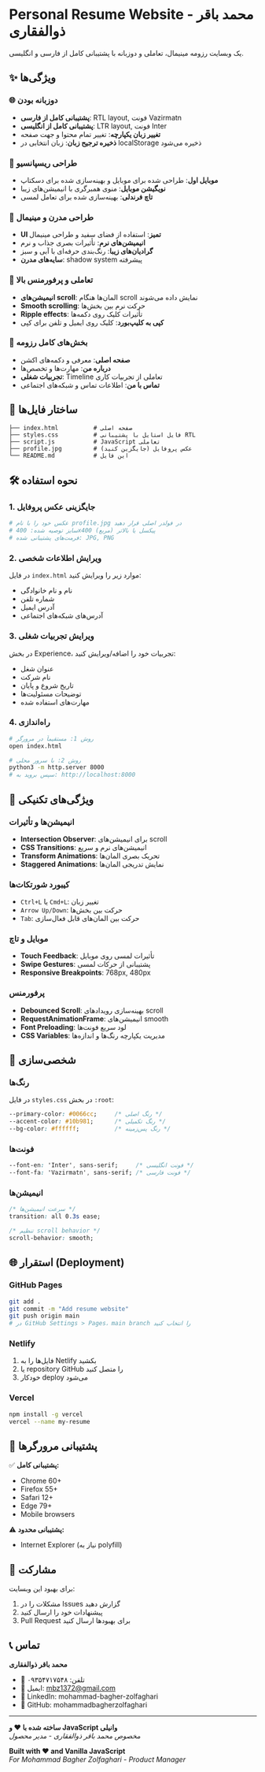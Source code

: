 # Personal Resume Website - محمد باقر ذوالفقاری

یک وبسایت رزومه مینیمال، تعاملی و دوزبانه با پشتیبانی کامل از فارسی و انگلیسی.

## ✨ ویژگی‌ها

### 🌐 **دوزبانه بودن**
- **پشتیبانی کامل از فارسی**: RTL layout, فونت Vazirmatn
- **پشتیبانی کامل از انگلیسی**: LTR layout, فونت Inter
- **تغییر زبان یکپارچه**: تغییر تمام محتوا و جهت صفحه
- **ذخیره ترجیح زبان**: زبان انتخابی در localStorage ذخیره می‌شود

### 📱 **طراحی ریسپانسیو**
- **موبایل اول**: طراحی شده برای موبایل و بهینه‌سازی شده برای دسکتاپ
- **نویگیشن موبایل**: منوی همبرگری با انیمیشن‌های زیبا
- **تاچ فرندلی**: بهینه‌سازی شده برای تعامل لمسی

### 🎨 **طراحی مدرن و مینیمال**
- **UI تمیز**: استفاده از فضای سفید و طراحی مینیمال
- **انیمیشن‌های نرم**: تأثیرات بصری جذاب و نرم
- **گرادیان‌های زیبا**: رنگ‌بندی حرفه‌ای با آبی و سبز
- **سایه‌های مدرن**: shadow system پیشرفته

### 🚀 **تعاملی و پرفورمنس بالا**
- **انیمیشن‌های scroll**: المان‌ها هنگام scroll نمایش داده می‌شوند
- **Smooth scrolling**: حرکت نرم بین بخش‌ها
- **Ripple effects**: تأثیرات کلیک روی دکمه‌ها
- **کپی به کلیپ‌بورد**: کلیک روی ایمیل و تلفن برای کپی

### 🎯 **بخش‌های کامل رزومه**
- **صفحه اصلی**: معرفی و دکمه‌های اکشن
- **درباره من**: مهارت‌ها و تخصص‌ها
- **تجربیات شغلی**: Timeline تعاملی از تجربیات کاری
- **تماس با من**: اطلاعات تماس و شبکه‌های اجتماعی

## 📁 **ساختار فایل‌ها**

```
├── index.html          # صفحه اصلی
├── styles.css          # فایل استایل با پشتیبانی RTL
├── script.js           # JavaScript تعاملی
├── profile.jpg         # عکس پروفایل (جایگزین کنید)
└── README.md           # این فایل
```

## 🛠 **نحوه استفاده**

### 1. **جایگزینی عکس پروفایل**
```bash
# عکس خود را با نام profile.jpg در فولدر اصلی قرار دهید
# سایز توصیه شده: 400x400 پیکسل یا بالاتر (مربع)
# فرمت‌های پشتیبانی شده: JPG, PNG
```

### 2. **ویرایش اطلاعات شخصی**
در فایل `index.html` موارد زیر را ویرایش کنید:
- نام و نام خانوادگی
- شماره تلفن
- آدرس ایمیل
- آدرس‌های شبکه‌های اجتماعی

### 3. **ویرایش تجربیات شغلی**
در بخش Experience، تجربیات خود را اضافه/ویرایش کنید:
- عنوان شغل
- نام شرکت
- تاریخ شروع و پایان
- توضیحات مسئولیت‌ها
- مهارت‌های استفاده شده

### 4. **راه‌اندازی**
```bash
# روش 1: مستقیماً در مرورگر
open index.html

# روش 2: با سرور محلی
python3 -m http.server 8000
# سپس بروید به: http://localhost:8000
```

## 🌟 **ویژگی‌های تکنیکی**

### **انیمیشن‌ها و تأثیرات**
- **Intersection Observer**: برای انیمیشن‌های scroll
- **CSS Transitions**: انیمیشن‌های نرم و سریع
- **Transform Animations**: تحریک بصری المان‌ها
- **Staggered Animations**: نمایش تدریجی المان‌ها

### **کیبورد شورتکات‌ها**
- `Ctrl+L` یا `Cmd+L`: تغییر زبان
- `Arrow Up/Down`: حرکت بین بخش‌ها
- `Tab`: حرکت بین المان‌های قابل فعال‌سازی

### **موبایل و تاچ**
- **Touch Feedback**: تأثیرات لمسی روی موبایل
- **Swipe Gestures**: پشتیبانی از حرکات لمسی
- **Responsive Breakpoints**: 768px, 480px

### **پرفورمنس**
- **Debounced Scroll**: بهینه‌سازی رویدادهای scroll
- **RequestAnimationFrame**: انیمیشن‌های smooth
- **Font Preloading**: لود سریع فونت‌ها
- **CSS Variables**: مدیریت یکپارچه رنگ‌ها و اندازه‌ها

## 🎨 **شخصی‌سازی**

### **رنگ‌ها**
در فایل `styles.css` در بخش `:root`:
```css
--primary-color: #0066cc;     /* رنگ اصلی */
--accent-color: #10b981;      /* رنگ تکمیلی */
--bg-color: #ffffff;          /* رنگ پس‌زمینه */
```

### **فونت‌ها**
```css
--font-en: 'Inter', sans-serif;     /* فونت انگلیسی */
--font-fa: 'Vazirmatn', sans-serif; /* فونت فارسی */
```

### **انیمیشن‌ها**
```css
/* سرعت انیمیشن‌ها */
transition: all 0.3s ease;

/* تنظیم scroll behavior */
scroll-behavior: smooth;
```

## 🌐 **استقرار (Deployment)**

### **GitHub Pages**
```bash
git add .
git commit -m "Add resume website"
git push origin main
# در GitHub Settings > Pages، main branch را انتخاب کنید
```

### **Netlify**
1. فایل‌ها را به Netlify بکشید
2. یا repository GitHub را متصل کنید
3. خودکار deploy می‌شود

### **Vercel**
```bash
npm install -g vercel
vercel --name my-resume
```

## 📱 **پشتیبانی مرورگرها**

✅ **پشتیبانی کامل:**
- Chrome 60+
- Firefox 55+
- Safari 12+
- Edge 79+
- Mobile browsers

⚠️ **پشتیبانی محدود:**
- Internet Explorer (نیاز به polyfill)

## 🤝 **مشارکت**

برای بهبود این وبسایت:
1. مشکلات را در Issues گزارش دهید
2. پیشنهادات خود را ارسال کنید
3. Pull Request برای بهبودها ارسال کنید

## 📞 **تماس**

**محمد باقر ذوالفقاری**
- 📱 تلفن: ۰۹۳۵۴۷۱۷۵۴۸
- 📧 ایمیل: mbz1372@gmail.com
- 💼 LinkedIn: mohammad-bagher-zolfaghari
- 🐙 GitHub: mohammadbagherzolfaghari

---

**ساخته شده با ❤️ و JavaScript وانیلی**  
*مخصوص محمد باقر ذوالفقاری - مدیر محصول*

**Built with ❤️ and Vanilla JavaScript**  
*For Mohammad Bagher Zolfaghari - Product Manager*